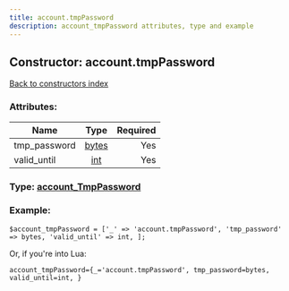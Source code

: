 ```yaml
---
title: account.tmpPassword
description: account_tmpPassword attributes, type and example
---
```

## Constructor: account.tmpPassword  
[Back to constructors index](index.md)



### Attributes:

| Name     |    Type       | Required |
|----------|:-------------:|---------:|
|tmp\_password|[bytes](../types/bytes.md) | Yes|
|valid\_until|[int](../types/int.md) | Yes|



### Type: [account\_TmpPassword](../types/account_TmpPassword.md)


### Example:

```
$account_tmpPassword = ['_' => 'account.tmpPassword', 'tmp_password' => bytes, 'valid_until' => int, ];
```  

Or, if you're into Lua:  


```
account_tmpPassword={_='account.tmpPassword', tmp_password=bytes, valid_until=int, }

```


